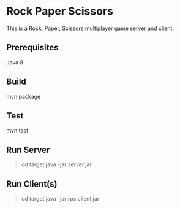 # Rock Paper Scissors
This is a Rock, Paper, Scissors multiplayer game server and client.

## Prerequisites
Java 8

## Build
mvn package

## Test
mvn test
## Run Server
> cd target
> java -jar server.jar

## Run Client(s)
> cd target
> java -jar rps.client.jar
